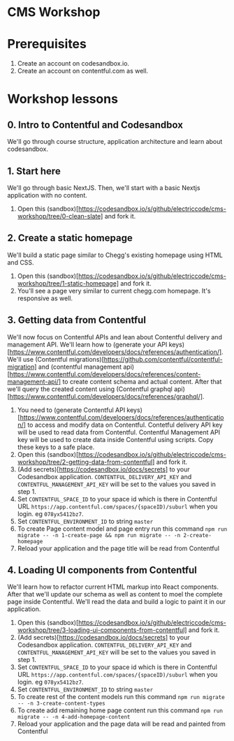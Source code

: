 # CMS Workshop

# Prerequisites

1. Create an account on codesandbox.io.
2. Create an account on contentful.com as well.

# Workshop lessons

## 0. Intro to Contentful and Codesandbox

We'll go through course structure, application architecture and learn about codesandbox.

## 1. Start here

We'll go through basic NextJS. Then, we'll start with a basic Nextjs application with no content.

1. Open this (sandbox)[https://codesandbox.io/s/github/electriccode/cms-workshop/tree/0-clean-slate] and fork it.

## 2. Create a static homepage

We'll build a static page similar to Chegg's existing homepage using HTML and CSS.

1. Open this (sandbox)[https://codesandbox.io/s/github/electriccode/cms-workshop/tree/1-static-homepage] and fork it.
2. You'll see a page very similar to current chegg.com homepage. It's responsive as well.

## 3. Getting data from Contentful

We'll now focus on Contentful APIs and lean about Contentful delivery and management API. We'll learn how to (generate your API keys)[https://www.contentful.com/developers/docs/references/authentication/]. We'll use (Contentful migrations)[https://github.com/contentful/contentful-migration] and (contentful management api)[https://www.contentful.com/developers/docs/references/content-management-api/] to create content schema and actual content. After that we'll query the created content using (Contentful graphql api)[https://www.contentful.com/developers/docs/references/graphql/].

1. You need to (generate Contentful API keys)[https://www.contentful.com/developers/docs/references/authentication/] to access and modify data on Contentful. Contetful delivery API key will be used to read data from Contentful. Contentful Management API key will be used to create data inside Contentful using scripts. Copy these keys to a safe place.
2. Open this (sandbox)[https://codesandbox.io/s/github/electriccode/cms-workshop/tree/2-getting-data-from-contentful] and fork it.
3. (Add secrets)[https://codesandbox.io/docs/secrets] to your Codesandbox application. `CONTENTFUL_DELIVERY_API_KEY` and `CONTENTFUL_MANAGEMENT_API_KEY` will be set to the values you saved in step 1.
4. Set `CONTENTFUL_SPACE_ID` to your space id which is there in Contentful URL `https://app.contentful.com/spaces/{spaceID)/suburl` when you login. eg `078yx5412bz7`.
5. Set `CONTENTFUL_ENVIRONMENT_ID` to string `master`
6. To create Page content model and page entry run this command `npm run migrate -- -n 1-create-page && npm run migrate -- -n 2-create-homepage`
7. Reload your application and the page title will be read from Contentful

## 4. Loading UI components from Contentful

We'll learn how to refactor current HTML markup into React components. After that we'll update our schema as well as content to moel the complete page inside Contentful. We'll read the data and build a logic to paint it in our application.

1. Open this (sandbox)[https://codesandbox.io/s/github/electriccode/cms-workshop/tree/3-loading-ui-components-from-contentful] and fork it.
2. (Add secrets)[https://codesandbox.io/docs/secrets] to your Codesandbox application. `CONTENTFUL_DELIVERY_API_KEY` and `CONTENTFUL_MANAGEMENT_API_KEY` will be set to the values you saved in step 1.
3. Set `CONTENTFUL_SPACE_ID` to your space id which is there in Contentful URL `https://app.contentful.com/spaces/{spaceID)/suburl` when you login. eg `078yx5412bz7`.
4. Set `CONTENTFUL_ENVIRONMENT_ID` to string `master`
5. To create rest of the content models run this command `npm run migrate -- -n 3-create-content-types`
6. To create add remaining home page content run this command `npm run migrate -- -n 4-add-homepage-content`
7. Reload your application and the page data will be read and painted from Contentful
